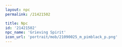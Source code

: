 ```yaml
---
layout: npc
permalink: /21421502

title: Npc
id: '21421502'
npc_name: 'Grieving Spirit'
icon_url: 'portrait/mob/21090025_m_pimblack_p.png'
---
```

